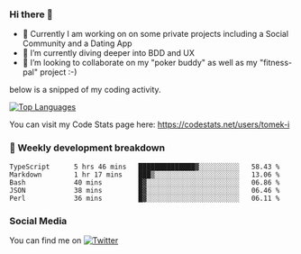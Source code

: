 ### Hi there 👋


- 🔭 Currently I am working on on some private projects including a Social Community and a Dating App
- 🌱 I’m currently diving deeper into BDD and UX
- 👯 I’m looking to collaborate on my "poker buddy" as well as my "fitness-pal" project :-)

below is a snipped of my coding activity.
<!--
**tomek-i/tomek-i** is a ✨ _special_ ✨ repository because its `README.md` (this file) appears on your GitHub profile.

Here are some ideas to get you started:

- 🔭 I’m currently working on ...
- 🌱 I’m currently learning ...
- 👯 I’m looking to collaborate on ...
- 🤔 I’m looking for help with ...
- 💬 Ask me about ...
- 📫 How to reach me: ...
- 😄 Pronouns: ...
- ⚡ Fun fact: ...
-->
[![Top Languages](https://github-readme-stats.vercel.app/api/top-langs/?username=tomek-i&layout=compact)](https://github.com/tomek-i)

You can visit my Code Stats page here: https://codestats.net/users/tomek-i

### 💬 Weekly development breakdown
<!--START_SECTION:waka-->

```text
TypeScript      5 hrs 46 mins   ██████████████▓░░░░░░░░░░   58.43 %
Markdown        1 hr 17 mins    ███▒░░░░░░░░░░░░░░░░░░░░░   13.06 %
Bash            40 mins         █▓░░░░░░░░░░░░░░░░░░░░░░░   06.86 %
JSON            38 mins         █▓░░░░░░░░░░░░░░░░░░░░░░░   06.46 %
Perl            36 mins         █▓░░░░░░░░░░░░░░░░░░░░░░░   06.11 %
```

<!--END_SECTION:waka-->

<!-- Actual text -->

### Social Media
You can find me on [![Twitter][1.2]][1]

<!-- Icons -->

[1.2]: http://i.imgur.com/wWzX9uB.png 


<!-- Links to your social media accounts -->

[1]: https://twitter.com/tomek_i

